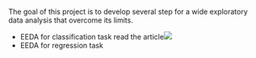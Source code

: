 The goal of this project is to develop several step for a wide exploratory data analysis that overcome its limits.

- EEDA for classification task read the article![](https://data-service-alliance.ch/about-us/blog/blog/an-experimental-exploratory-data-analysis-for-a-classification-task-pre-conference-workshop-25-06-2020)
- EEDA for regression task


